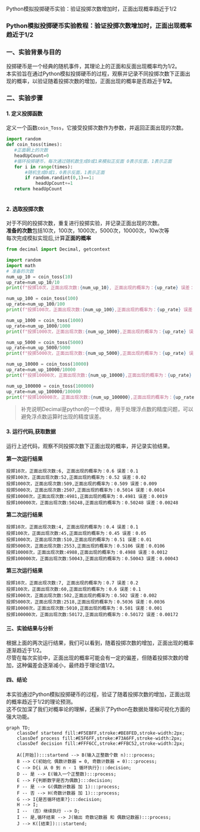 Python模拟投掷硬币实验：验证投掷次数增加时，正面出现概率趋近于1/2

### Python模拟投掷硬币实验教程：验证投掷次数增加时，正面出现概率趋近于1/2

### 一、实验背景与目的

投掷硬币是一个经典的随机事件，其理论上的正面和反面出现概率均为1/2。  
本实验旨在通过Python模拟投掷硬币的过程，观察并记录不同投掷次数下正面出现的概率，以验证随着投掷次数的增加，正面出现的概率是否趋近于**1/2**。

### 二、实验步骤

#### 1. **定义投掷函数**

   定义一个函数`coin_Toss`，它接受投掷次数作为参数，并返回正面出现的次数。

   ```python
   import random
   def coin_toss(times):
      #正面朝上的次数
      headUpCount=0
      #循环投掷硬币，每次通过随机数生成0或1来模拟正反面 0表示反面，1表示正面
      for i in range(times):
          #随机生成0或1，0表示反面，1表示正面
          if random.randint(0,1)==1:
              headUpCount+=1
      return headUpCount
       
   ```

#### 2. **选取投掷次数**

   对于不同的投掷次数，重复进行投掷实验，并记录正面出现的次数。  
   **准备的次数**包括10次，100次，1000次，5000次，10000次，10w次等  
   每次完成模拟实现后,计算**正面的概率**

   ```python
   from decimal import Decimal, getcontext

   import random
   import math
   # 准备的次数
   num_up_10 = coin_toss(10)
   up_rate=num_up_10/10
   print(f"投掷10次，正面出现次数:{num_up_10}, 正面出现的概率为：{up_rate} 误差：{abs(up_rate-Decimal(0.5))}")

   num_up_100 = coin_toss(100)
   up_rate=num_up_100/100
   print(f"投掷100次，正面出现次数:{num_up_100},正面出现的概率为：{up_rate} 误差：{abs(up_rate-Decimal(0.5))}")

   num_up_1000 = coin_toss(1000)
   up_rate=num_up_1000/1000
   print(f"投掷1000次，正面出现次数:{num_up_1000},正面出现的概率为：{up_rate} 误差：{abs(up_rate-Decimal(0.5))}")

   num_up_5000 = coin_toss(5000)
   up_rate=num_up_5000/5000
   print(f"投掷5000次，正面出现次数:{num_up_5000},正面出现的概率为：{up_rate} 误差：{abs(up_rate-Decimal(0.5))}")

   num_up_10000 = coin_toss(10000)
   up_rate=num_up_10000/10000
   print(f"投掷10000次，正面出现次数:{num_up_10000},正面出现的概率为：{up_rate} 误差：{abs(up_rate-Decimal(0.5))}")

   num_up_100000 = coin_toss(100000)
   up_rate=num_up_100000/100000
   print(f"投掷100000次，正面出现次数:{num_up_100000},正面出现的概率为：{up_rate} 误差：{abs(up_rate-Decimal(0.5))}")

```

> 补充说明Decimal是python的一个模块，用于处理浮点数的精度问题，可以避免浮点数运算时出现的精度误差。

#### 3. **运行代码,获取数据**

   运行上述代码，观察不同投掷次数下正面出现的概率，并记录实验结果。

   **第一次运行结果**  

   ``` text
投掷10次，正面出现次数:6, 正面出现的概率为：0.6 误差：0.1
投掷100次，正面出现次数:52,正面出现的概率为：0.52 误差：0.02
投掷1000次，正面出现次数:509,正面出现的概率为：0.509 误差：0.009
投掷5000次，正面出现次数:2507,正面出现的概率为：0.5014 误差：0.0014
投掷10000次，正面出现次数:4981,正面出现的概率为：0.4981 误差：0.0019
投掷100000次，正面出现次数:50248,正面出现的概率为：0.50248 误差：0.00248
   ```

   **第二次运行结果**

   ``` text
投掷10次，正面出现次数:4, 正面出现的概率为：0.4 误差：0.1
投掷100次，正面出现次数:45,正面出现的概率为：0.45 误差：0.05
投掷1000次，正面出现次数:510,正面出现的概率为：0.51 误差：0.01
投掷5000次，正面出现次数:2553,正面出现的概率为：0.5106 误差：0.0106
投掷10000次，正面出现次数:4988,正面出现的概率为：0.4988 误差：0.0012
投掷100000次，正面出现次数:50043,正面出现的概率为：0.50043 误差：0.00043
   ```

   **第三次运行结果**

   ``` text
投掷10次，正面出现次数:7, 正面出现的概率为：0.7 误差：0.2
投掷100次，正面出现次数:60,正面出现的概率为：0.6 误差：0.1
投掷1000次，正面出现次数:502,正面出现的概率为：0.502 误差：0.002
投掷5000次，正面出现次数:2518,正面出现的概率为：0.5036 误差：0.0036
投掷10000次，正面出现次数:5010,正面出现的概率为：0.501 误差：0.001
投掷100000次，正面出现次数:50172,正面出现的概率为：0.50172 误差：0.00172
   ```

#### 三、实验结果与分析

根据上面的两次运行结果，我们可以看到，随着投掷次数的增加，正面出现的概率逐渐趋近于1/2。  
尽管在每次实验中，正面出现的概率可能会有一定的偏差，但随着投掷次数的增加，这种偏差会逐渐减小，最终趋于理论值1/2。

#### 四、结论

本实验通过Python模拟投掷硬币的过程，验证了随着投掷次数的增加，正面出现的概率趋近于1/2的理论预测。  
这不仅加深了我们对概率论的理解，还展示了Python在数据处理和可视化方面的强大功能。

```mermaid
graph TD;
    classDef startend fill:#F5EBFF,stroke:#BE8FED,stroke-width:2px;
    classDef process fill:#E5F6FF,stroke:#73A6FF,stroke-width:2px;
    classDef decision fill:#FFF6CC,stroke:#FFBC52,stroke-width:2px;

    A([开始]):::startend --> B(输入正整数个数 n):::process;
    B --> C(初始化 偶数计数器 = 0, 奇数计数器 = 0):::process;
    C --> D{i 从 0 到 n - 1 循环执行}:::decision;
    D -- 是 --> E(输入一个正整数):::process;
    E --> F{判断数字是否为偶数}:::decision;
    F -- 是 --> G(偶数计数器 加 1):::process;
    F -- 否 --> H(奇数计数器 加 1):::process;
    G --> I{是否循环结束?}:::decision;
    H --> I;
    I -- （否）继续执行 --> D;
    I -- 是,循环结束 --> J(输出 奇数记数器 和 偶数记数器):::process;
    J --> K([结束]):::startend;
```